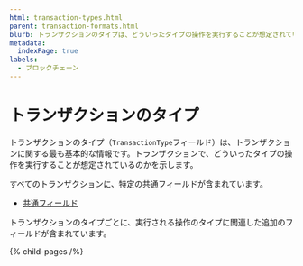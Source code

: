 ```yaml
---
html: transaction-types.html
parent: transaction-formats.html
blurb: トランザクションのタイプは、どういったタイプの操作を実行することが想定されているのかを示します。
metadata:
  indexPage: true
labels:
  - ブロックチェーン
---
```

# トランザクションのタイプ

トランザクションのタイプ（`TransactionType`フィールド）は、トランザクションに関する最も基本的な情報です。トランザクションで、どういったタイプの操作を実行することが想定されているのかを示します。

すべてのトランザクションに、特定の共通フィールドが含まれています。

* [共通フィールド](../common-fields.md)

トランザクションのタイプごとに、実行される操作のタイプに関連した追加のフィールドが含まれています。


{% child-pages /%}

